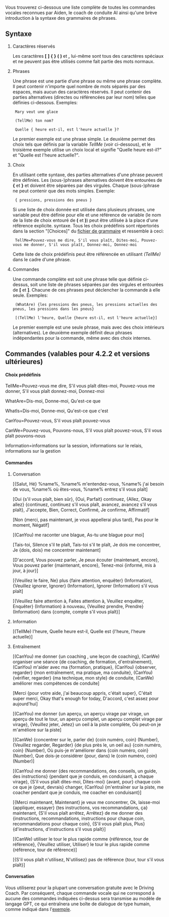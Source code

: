 Vous trouverez ci-dessous une liste complète de toutes les commandes vocales reconnues par Aiden, le coach de conduite AI ainsi qu'une brève introduction à la syntaxe des grammaires de phrases.

## Syntaxe

1. Caractères réservés

   Les caractères **[** **]** **{** **}** **(** **)** et **,** lui-même sont tous des caractères spéciaux et ne peuvent pas être utilisés comme fait partie des mots normaux.
   
2. Phrases

   Une phrase est une partie d’une phrase ou même une phrase complète. Il peut contenir n'importe quel nombre de mots séparés par des espaces, mais aucun des caractères réservés. Il peut contenir des parties alternatives (directes ou référencées par leur nom) telles que définies ci-dessous. Exemples:
   
		Mary veut une glace

		(TellMe) ton nom?
		
		Quelle { heure est-il, est l'heure actuelle }?
		
   Le premier exemple est une phrase simple. Le deuxième permet des choix tels que définis par la variable *TellMe* (voir ci-dessous), et le troisième exemple utilise un choix local et signifie "Quelle heure est-il?" et "Quelle est l'heure actuelle?".


3. Choix

   En utilisant cette syntaxe, des parties alternatives d'une phrase peuvent être définies. Les (sous-)phrases alternatives doivent être entourées de **{** et **}** et doivent être séparées par des virgules. Chaque (sous-)phrase ne peut contenir que des mots simples. Exemple:
   
		{ pressions, pressions des pneus }

   Si une liste de choix donnée est utilisée dans plusieurs phrases, une variable peut être définie pour elle et une référence de variable (le nom de la liste de choix entouré de **(** et **)**) peut être utilisée à la place d'une référence explicite. syntaxe. Tous les choix prédéfinis sont répertoriés dans la section "[Choices]" du [fichier de grammaire](https://github.com/SeriousOldMan/Simulator-Controller/blob/main/Sources/Assistants/Grammars/Race%20Engineer.grammars.fr) et ressemble à ceci:

		TellMe=Pouvez-vous me dire, S'il vous plaît, Dites-moi, Pouvez-vous me donner, S'il vous plaît, Donnez-moi, Donnez-moi

   Cette liste de choix prédéfinis peut être référencée en utilisant *(TellMe)* dans le cadre d'une phrase.

4. Commandes

   Une commande complète est soit une phrase telle que définie ci-dessus, soit une liste de phrases séparées par des virgules et entourées de **[** et **]**. Chacune de ces phrases peut déclencher la commande à elle seule. Exemples:

		(WhatAre) {les pressions des pneus, les pressions actuelles des pneus, les pressions dans les pneus}
		
		[(TellMe) l'heure, Quelle {heure est-il, est l'heure actuelle}]

   Le premier exemple est une seule phrase, mais avec des choix intérieurs (alternatives). Le deuxième exemple définit deux phrases indépendantes pour la commande, même avec des choix internes.

## Commandes (valables pour 4.2.2 et versions ultérieures)

#### Choix prédéfinis

TellMe=Pouvez-vous me dire, S'il vous plaît dites-moi, Pouvez-vous me donner, S'il vous plaît donnez-moi, Donnez-moi

WhatAre=Dis-moi, Donne-moi, Qu'est-ce que

WhatIs=Dis-moi, Donne-moi, Qu'est-ce que c'est

CanYou=Pouvez-vous, S'il vous plaît pouvez-vous

CanWe=Pouvez-vous, Pouvons-nous, S'il vous plaît pouvez-vous, S'il vous plaît pouvons-nous

Information=informations sur la session, informations sur le relais, informations sur la gestion

#### Commandes

1.  Conversation

	[{Salut, Hé} %name%, %name% m'entendez-vous, %name% j'ai besoin de vous, %name% où êtes-vous, %name% entrez s'il vous plaît]

	[Oui {s'il vous plaît, bien sûr}, {Oui, Parfait} continuez, {Allez, Okay allez} {continuez, continuez s'il vous plaît, avancez, avancez s'il vous plaît}, J'accepte, Bien, Correct, Confirmé, Je confirme, Affirmatif]

	[Non {merci, pas maintenant, je vous appellerai plus tard}, Pas pour le moment, Négatif]

	[(CanYou) me raconter une blague, As-tu une blague pour moi]

	[Tais-toi, Silence s'il te plaît, Tais-toi s'il te plaît, Je dois me concentrer, Je {dois, dois} me concentrer maintenant]

	[D'accord, Vous pouvez parler, Je peux écouter {maintenant, encore}, Vous pouvez parler {maintenant, encore}, Tenez-moi {informé, mis à jour, à jour}]

	[{Veuillez le faire, Ne} plus {faire attention, enquêter} (Information), {Veuillez ignorer, Ignorer} (Information), Ignorer (Information) s'il vous plaît]

	[{Veuillez faire attention à, Faites attention à, Veuillez enquêter, Enquêter} (Information) à nouveau, {Veuillez prendre, Prendre} (Information) dans {compte, compte s'il vous plaît}]

2.  Information

	[(TellMe) l'heure, Quelle heure est-il, Quelle est {l'heure, l'heure actuelle}]

3.  Entraînement

	[(CanYou) me donner {un coaching , une leçon de coaching}, (CanWe) organiser une séance {de coaching, de formation, d'entraînement}, (CanYou) m'aider avec ma {formation, pratique}, (CanYou) {observer, regarder} {mon entraînement, ma pratique, ma conduite}, (CanYou) {vérifier, regarder} {ma technique, mon style} de conduite, (CanWe) améliorer mes compétences de conduite]

	[Merci {pour votre aide, j'ai beaucoup appris, c'était super}, C'était super merci, Okay that's enough for today, D'accord, c'est assez pour aujourd'hui]

	[(CanYou) me donner {un aperçu, un aperçu virage par virage, un aperçu de tout le tour, un aperçu complet, un aperçu complet virage par virage}, {Veuillez jeter, Jetez} un oeil à la piste complète, Où peut-on je m'améliore sur la piste]

	[(CanWe) {concentrer sur le, parler de} {coin numéro, coin} (Number), {Veuillez regarder, Regarder} {de plus près le, un oeil au} {coin numéro, coin} (Number), Où puis-je m'améliorer dans {coin numéro, coin} (Number), Que dois-je considérer {pour, dans} le {coin numéro, coin} (Number)]

	[(CanYou) me donner {des recommandations, des conseils, un guide, des instructions} {pendant que je conduis, en conduisant, à chaque virage}, {S'il vous plaît dites-moi, Dites-moi} {avant, pour} chaque coin ce que je {peut, devrais} changer, (CanYou) {m'entraîner sur la piste, me coacher pendant que je conduis, me coacher en conduisant}]
	
	[{Merci maintenant, Maintenant} je veux me concentrer, Ok, laisse-moi {appliquer, essayer} {tes instructions, vos recommandations, ça} maintenant, {S'il vous plaît arrêtez, Arrêtez} de me donner des {instructions, recommandations, instructions pour chaque coin, recommandations pour chaque coin}, {S'il vous plaît plus, Plus} {d'instructions, d'instructions s'il vous plaît}]

	[(CanWe) utiliser le tour le plus rapide comme {référence, tour de référence}, {Veuillez utiliser, Utiliser} le tour le plus rapide comme {référence, tour de référence}]

	[{S'il vous plaît n'utilisez, N'utilisez} pas de référence {tour, tour s'il vous plaît}]

#### Conversation

Vous utiliserez pour la plupart une conversation gratuite avec le Driving Coach. Par conséquent, chaque commande vocale qui ne correspond à aucune des commandes indiquées ci-dessus sera transmise au modèle de langage GPT, ce qui entraînera une boîte de dialogue de type humain, comme indiqué dans l'[exemple](https://github.com/SeriousOldMan/Simulator-Controller/wiki/AI-Driving-Coach#a-typical-dialog).